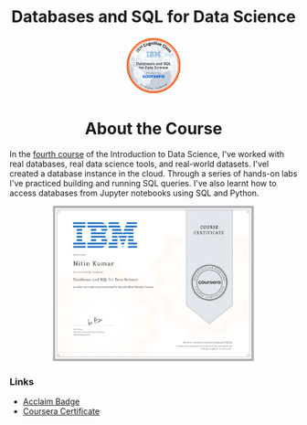 <h1 align="center">Databases and SQL for Data Science</h1>


<p align="center">
<img src="https://github.com/ntnnitinkr/courses-certifications/blob/master/Introduction-to-Data-Science/Databases-and-SQL-for-Data-Science/Cognitive%2BClass%2B-%2BDB%2Band%2BSQL%2Bfor%2BData%2BSci.png" width="20%" height="20%">
</p>

<h1 align="center">About the Course</h1>

In the [fourth course](https://www.coursera.org/learn/sql-data-science) of the Introduction to Data Science, I've worked with real databases, real data science tools, and real-world datasets. I'vel created a database instance in the cloud. Through a series of hands-on labs I've practiced building and running SQL queries. I've also learnt how to access databases from Jupyter notebooks using SQL and Python.

<p align="center">
<img src="https://github.com/ntnnitinkr/courses-certifications/blob/master/Introduction-to-Data-Science/Databases-and-SQL-for-Data-Science/Databases-and-SQL-for-Data-Science.jpg" width="70%" height="60%">
</p>



### Links
- [Acclaim Badge](https://www.youracclaim.com/badges/c51b8bc7-451e-4be5-a84b-8f2270828259/public_url)
- [Coursera Certificate](https://www.coursera.org/account/accomplishments/verify/R3J43HYJQLX3)




